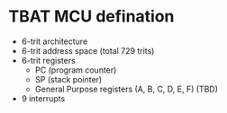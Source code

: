 # TBAT MCU defination

* 6-trit architecture
* 6-trit address space (total 729 trits)
* 6-trit registers
    * PC (program counter)
    * SP (stack pointer)
    * General Purpose registers (A, B, C, D, E, F) (TBD)
* 9 interrupts
